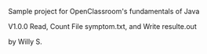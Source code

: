 Sample project for OpenClassroom's fundamentals of Java

V1.0.0 Read, Count File symptom.txt, and Write resulte.out

by Willy S.
